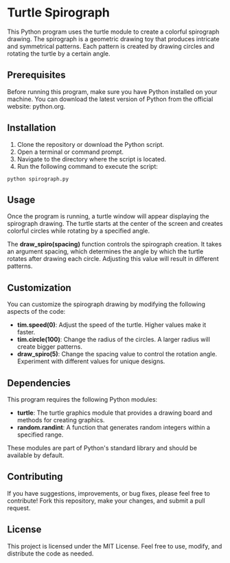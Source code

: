 # **Turtle Spirograph**

This Python program uses the turtle module to create a colorful spirograph drawing. The spirograph is a geometric drawing toy that produces intricate and symmetrical patterns. Each pattern is created by drawing circles and rotating the turtle by a certain angle.

## Prerequisites

Before running this program, make sure you have Python installed on your machine. You can download the latest version of Python from the official website: python.org.

## Installation

1. Clone the repository or download the Python script.
2. Open a terminal or command prompt.
3. Navigate to the directory where the script is located.
4. Run the following command to execute the script:

```
python spirograph.py
```

## Usage

Once the program is running, a turtle window will appear displaying the spirograph drawing. The turtle starts at the center of the screen and creates colorful circles while rotating by a specified angle.

The **draw_spiro(spacing)** function controls the spirograph creation. It takes an argument spacing, which determines the angle by which the turtle rotates after drawing each circle. Adjusting this value will result in different patterns.

## Customization

You can customize the spirograph drawing by modifying the following aspects of the code:

- **tim.speed(0)**: Adjust the speed of the turtle. Higher values make it faster.
- **tim.circle(100)**: Change the radius of the circles. A larger radius will create bigger patterns.
- **draw_spiro(5)**: Change the spacing value to control the rotation angle. Experiment with different values for unique designs.

## Dependencies

This program requires the following Python modules:

- **turtle**: The turtle graphics module that provides a drawing board and methods for creating graphics.
- **random.randint**: A function that generates random integers within a specified range.

These modules are part of Python's standard library and should be available by default.

## Contributing

If you have suggestions, improvements, or bug fixes, please feel free to contribute! Fork this repository, make your changes, and submit a pull request.

## License

This project is licensed under the MIT License. Feel free to use, modify, and distribute the code as needed.
